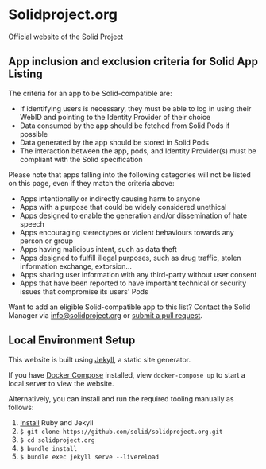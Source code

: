 # Solidproject.org

Official website of the Solid Project

## App inclusion and exclusion criteria for Solid App Listing

The criteria for an app to be Solid-compatible are:
* If identifying users is necessary, they must be able to log in using their WebID and pointing to the Identity Provider of their choice
* Data consumed by the app should be fetched from Solid Pods if possible
* Data generated by the app should be stored in Solid Pods
* The interaction between the app, pods, and Identity Provider(s) must be compliant with the Solid specification

Please note that apps falling into the following categories will not be listed on this page, even if they match the criteria above:
* Apps intentionally or indirectly causing harm to anyone
* Apps with a purpose that could be widely considered unethical
* Apps designed to enable the generation and/or dissemination of hate speech
* Apps encouraging stereotypes or violent behaviours towards any person or group
* Apps having malicious intent, such as data theft
* Apps designed to fulfill illegal purposes, such as drug traffic, stolen information exchange, extorsion...
* Apps sharing user information with any third-party without user consent
* Apps that have been reported to have important technical or security issues that compromise its users' Pods

Want to add an eligible Solid-compatible app to this list? Contact the Solid Manager via info@solidproject.org or [submit a pull request](https://github.com/solid/solidproject.org/edit/main/pages/use-solid/apps.md).

## Local Environment Setup

This website is built using [Jekyll](https://jekyllrb.com/), a static
site generator.

If you have [Docker Compose](https://docs.docker.com/compose/) installed, view `docker-compose up` to start a local server to view the website.

Alternatively, you can install and run the required tooling manually as follows:
1. [Install](https://jekyllrb.com/docs/installation/) Ruby and Jekyll
1. `$ git clone https://github.com/solid/solidproject.org.git`
1. `$ cd solidproject.org` 
1. `$ bundle install`
1. `$ bundle exec jekyll serve --livereload`
